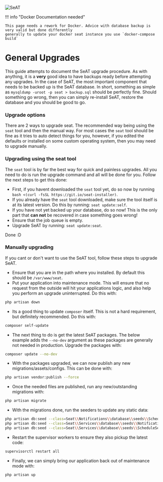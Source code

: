 ![SeAT](https://i.imgur.com/aPPOxSK.png)

!!! info "Docker Documentation needed"

    This page needs a rework for Docker. Advice with database backup is very valid but done differently
    generally to update your docker seat instance you use `docker-compose build`

# General Upgrades

This guide attempts to document the SeAT upgrade procedure. As with anything, it is a **very** good idea to have backups ready before attempting any upgrades. In the case of SeAT, the most important component that needs to be backed up is the SeAT database. In short, something as simple as `mysqldump -uroot -p seat > backup.sql` should be perfectly fine. Should something go wrong, then you can simply re-install SeAT, restore the database and you should be good to go.

### Upgrade options
There are 2 ways to upgrade seat. The recommended way being using the `seat` tool and then the manual way. For most cases the `seat` tool should be fine as it tries to auto detect things for you, however, if you edited the defaults or installed on some custom operating system, then you may need to upgrade manually.

### Upgrading using the seat tool
The `seat` tool is by far the best way for quick and painless upgrades. All you need to do is run the upgrade command and all will be done for you. Follow the next steps to get this done:

- First, if you havent downloaded the `seat` tool yet, do so now by running `bash <(curl -fsSL https://git.io/seat-installer)`.
- If you already have the `seat` tool downloaded, make sure the tool itself is at its latest version. Do this by running: `seat update:self`.
- If you have not yet backed up your database, do so now! This is the only part that **can not** be recovered in case something goes wrong!
- Ensure that the job queue is empty.
- Upgrade SeAT by running: `seat update:seat`.

Done :D

### Manually upgrading
If you cant or don't want to use the SeAT tool, follow these steps to upgrade SeAT.

* Ensure that you are in the path where you installed. By default this should be `/var/www/seat`.
* Put your application into maintenance mode. This will ensure that no request from the outside will hit your applications logic, and also help you perform an upgrade uninterrupted. Do this with:

```bash
php artisan down
```

* Its a good thing to update `composer` itself. This is not a hard requirement, but definitely recommended. Do this with:

```bash
composer self-update
```

* The next thing to do is get the latest SeAT packages. The below example adds the `--no-dev` argument as these packages are generally not needed in production. Upgrade the packages with:

```bash
composer update --no-dev
```

* With the packages upgraded, we can now publish any new migrations/assets/configs. This can be done with:

```bash
php artisan vendor:publish --force
```

* Once the needed files are published, run any new/outstanding migrations with:

```bash
php artisan migrate
```

* With the migrations done, run the seeders to update any static data:

```bash
php artisan db:seed --class=Seat\\Notifications\\database\\seeds\\ScheduleSeeder
php artisan db:seed --class=Seat\\Services\\database\\seeds\\NotificationTypesSeeder
php artisan db:seed --class=Seat\\Services\\database\\seeds\\ScheduleSeeder
```

* Restart the supervisor workers to ensure they also pickup the latest code:

```bash
supervisorctl restart all
```

* Finally, we can simply bring our application back out of maintenance mode with:

```bash
php artisan up
```
